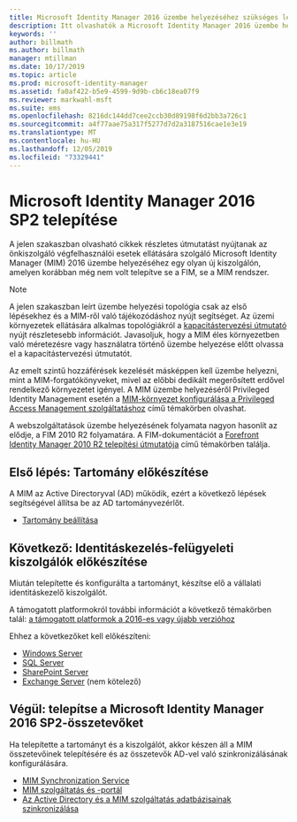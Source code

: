 ```yaml
---
title: Microsoft Identity Manager 2016 üzembe helyezéséhez szükséges lépések | Microsoft Docs
description: Itt olvashatók a Microsoft Identity Manager 2016 üzembe helyezését érintő lépések teljes listája, a környezet előkészítésétől kezdve a portálok konfigurálásáig.
keywords: ''
author: billmath
ms.author: billmath
manager: mtillman
ms.date: 10/17/2019
ms.topic: article
ms.prod: microsoft-identity-manager
ms.assetid: fa0af422-b5e9-4599-9d9b-cb6c18ea07f9
ms.reviewer: markwahl-msft
ms.suite: ems
ms.openlocfilehash: 8216dc144dd7cee2ccb30d89198f6d2bb3a726c1
ms.sourcegitcommit: a4f77aae75a317f5277d7d2a3187516cae1e3e19
ms.translationtype: MT
ms.contentlocale: hu-HU
ms.lasthandoff: 12/05/2019
ms.locfileid: "73329441"
---
```

# <a name="deploy-microsoft-identity-manager-2016-sp2"></a>Microsoft Identity Manager 2016 SP2 telepítése
A jelen szakaszban olvasható cikkek részletes útmutatást nyújtanak az önkiszolgáló végfelhasználói esetek ellátására szolgáló Microsoft Identity Manager (MIM) 2016 üzembe helyezéséhez egy olyan új kiszolgálón, amelyen korábban még nem volt telepítve se a FIM, se a MIM rendszer.

> [!NOTE]
> A jelen szakaszban leírt üzembe helyezési topológia csak az első lépésekhez és a MIM-ről való tájékozódáshoz nyújt segítséget.  Az üzemi környezetek ellátására alkalmas topológiákról a [kapacitástervezési útmutató](capacity-planning-guide.md) nyújt részletesebb információt.  Javasoljuk, hogy a MIM éles környezetben való méretezésre vagy használatra történő üzembe helyezése előtt olvassa el a kapacitástervezési útmutatót.

Az emelt szintű hozzáférések kezelését másképpen kell üzembe helyezni, mint a MIM-forgatókönyveket, mivel az előbbi dedikált megerősített erdővel rendelkező környezetet igényel.  A MIM üzembe helyezéséről Privileged Identity Management esetén a [MIM-környezet konfigurálása a Privileged Access Management szolgáltatáshoz](./pam/configuring-mim-environment-for-pam.md) című témakörben olvashat.

A webszolgáltatások üzembe helyezésének folyamata nagyon hasonlít az elődje, a FIM 2010 R2 folyamatára. A FIM-dokumentációt a [Forefront Identity Manager 2010 R2 telepítési útmutatója](https://technet.microsoft.com/library/jj134310) című témakörben találja.

## <a name="first-prepare-a-domain"></a>Első lépés: Tartomány előkészítése
A MIM az Active Directoryval (AD) működik, ezért a következő lépések segítségével állítsa be az AD tartományvezérlőt.
- [Tartomány beállítása](preparing-domain.md)


## <a name="next-prepare-an-identity-management-servers"></a>Következő: Identitáskezelés-felügyeleti kiszolgálók előkészítése
Miután telepítette és konfigurálta a tartományt, készítse elő a vállalati identitáskezelő kiszolgálót.

A támogatott platformokról további információt a következő témakörben talál: [a támogatott platformok a 2016-es vagy újabb verzióhoz](microsoft-identity-manager-2016-supported-platforms.md)

 Ehhez a következőket kell előkészíteni:
- [Windows Server](prepare-server-ws2016.md)
- [SQL Server](prepare-server-sql2016.md)
- [SharePoint Server](prepare-server-sharepoint.md)
- [Exchange Server](prepare-server-exchange.md) (nem kötelező)

## <a name="finally-install-microsoft-identity-manager-2016-sp2-components"></a>Végül: telepítse a Microsoft Identity Manager 2016 SP2-összetevőket
Ha telepítette a tartományt és a kiszolgálót, akkor készen áll a MIM összetevőinek telepítésére és az összetevők AD-vel való szinkronizálásának konfigurálására.
- [MIM Synchronization Service](install-mim-sync.md)
- [MIM szolgáltatás és -portál](install-mim-service-portal.md)
- [Az Active Directory és a MIM szolgáltatás adatbázisainak szinkronizálása](install-mim-sync-ad-service.md)


